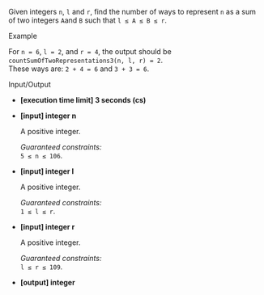 
Given integers  `n`,  `l`  and  `r`, find the number of ways to represent  `n`  as a sum of two integers  `A`and  `B`  such that  `l ≤ A ≤ B ≤ r`.

Example

For  `n = 6`,  `l = 2`, and  `r = 4`, the output should be  
`countSumOfTwoRepresentations3(n, l, r) = 2`.  
These ways are:  `2 + 4 = 6`  and  `3 + 3 = 6`.

Input/Output

-   **[execution time limit] 3 seconds (cs)**
    
-   **[input] integer n**
    
    A positive integer.
    
    _Guaranteed constraints:_  
    `5 ≤ n ≤ 106`.
    
-   **[input] integer l**
    
    A positive integer.
    
    _Guaranteed constraints:_  
    `1 ≤ l ≤ r`.
    
-   **[input] integer r**
    
    A positive integer.
    
    _Guaranteed constraints:_  
    `l ≤ r ≤ 109`.
    
-   **[output] integer**